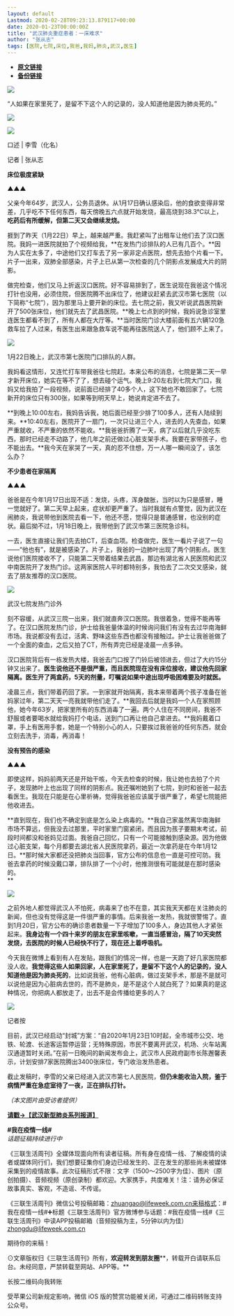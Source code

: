 ```yaml
---
layout: default
Lastmod: 2020-02-28T09:23:13.879117+00:00
date: 2020-01-23T00:00:00Z
title: "武汉肺炎重症患者：一床难求"
author: "张从志"
tags: [医院,七院,床位,我爸,我妈,肺炎,武汉,医生]
---
```


* [**原文链接**](http://mp.weixin.qq.com/s?__biz=MTc5MTU3NTYyMQ==&mid=2650709439&idx=1&sn=a3d126f52128e2fcfeee337e32d01034&chksm=5afc8c956d8b058381afab4727df60aaf7b7bee5a1da095abf764bd7e11b3a4c685a30f248a9#rd)
* [**备份链接**](https://archive.ph/DD4X3)


![](/images/post/3dd3d50e424d441771386a26559701ae.jpg)

“人如果在家里死了，是留不下这个人的记录的，没人知道他是因为肺炎死的。”

![](/images/post/dc997caa3e677f59c202b9c9057be3e8.jpg)

![](/images/post/ecca2973a4b1695003d53acbe9b876c9.jpg)

口述 | 李雪（化名）

记者 | 张从志  

**床位极度紧缺**

  

  

▲▲▲

父亲今年64岁，武汉人，公务员退休。从1月17日确认感染后，他的食欲变得非常差，几乎吃不下任何东西，每天傍晚五六点就开始发烧，最高烧到38.3℃以上，**吃药后有所缓解，但第二天又会继续发烧。**

捱到了昨天（1月22日）早上，越来越严重。我赶紧叫了出租车让他们去了汉口医院。我妈一进医院就拍了个视频给我，**在发热门诊排队的人已有几百个。**因为人实在太多了，中途他们又打车去了另一家非定点医院，想先去拍个片看一下。片子一出来，双肺全部感染，片子上已从第一次检查的几个阴影点发展成大片的阴影。

做完检查，他们又马上折返汉口医院。好不容易排到了，医生说现在我爸这个情况打针也没用，必须住院，但医院腾不出床位了，他建议赶紧去武汉市第七医院（以下简称“七院”），因为那里马上要开新的床位。去七院之前，我又听说武昌医院新开了500张床位，他们就先去了武昌医院。**晚上七点到的时候，我妈说急诊室里连医生都看不到了，所有人都在大厅等。**当时医院门诊大楼前面有五六辆120急救车拉了人过来，有医生出来跟急救车说不能再往医院送人了，他们顾不上来了。  

![](/images/post/da5c878ed459fc8a6dccc5cfe3efe95e.jpg)

1月22日晚上，武汉市第七医院门口排队的人群。  

我妈看这情形，又连忙打车带我爸往七院赶。本来公布的消息，七院是第二天一早才新开床位，她实在等不了了，想去碰个运气。晚上9:20左右到七院大门口，我妈又给我拍了一段视频，说前面已经排了40多个人，这下她也不敢回家了。七院新开的床位只有300张，如果等到明天早上，她说肯定进不去了。

**到晚上10:00左右，我妈告诉我，她后面已经至少排了100多人，还有人陆续到来。**10:40左右，医院开了一扇门，一次只让进三个人，进去的人先查血，如果严重就收，不严重的依然不能收。**我爸爸折腾了一天，病了以后就几乎没吃东西，那时已经走不动路了，他几年之前还做过心脏支架手术。我要在家带孩子，也不能出去。**我今天在家哭了一天，真的忍不住想，万一人哪一瞬间没了，该怎么办？

**不少患者在家隔离**

  

  

▲▲▲

爸爸是在今年1月17日出现不适：发烧，头疼，浑身酸胀，当时以为只是感冒，睡一觉就好了。第二天早上起来，症状却更严重了。当时我就有点警觉，因为武汉在闹肺炎，我说带他到医院去看一下，他还不愿，觉得只是普通感冒，也没别的症状。最后拗不过，1月18日晚上，我带他到了武汉市第三医院急诊科。

一去，医生直接让我们先去拍CT，后查血项。检查做完，医生一看片子说了一句——“他也有”，就是被感染了。片子上，我爸的一边肺叶出现了两个阴影点。医生说他们医院接收不了，只能第二天带着结果去武昌，那边有湖北省人民医院和武汉中南医院开了发热门诊。这两家医院人平时都特别多，我怕去了二次交叉感染，就去了朋友推荐的汉口医院。  

![](/images/post/8be1e9e80edefbadff3a42f4370321f7.jpg)

武汉七院发热门诊外  

刻不容缓，从武汉三院一出来，我们就直奔汉口医院。我很着急，觉得不能再等了。在汉口医院发热门诊，护士给我爸量体温的时候询问我们有没有去过华南海鲜市场。我说都没有去过，活禽、野味这些东西也都没有接触过。护士让我爸爸做了一个全面的查血，之后又拍了CT，所有弄完已经是凌晨一点多钟。

汉口医院背后有一栋发热大楼，我爸去门口按了门铃后被领进去，但过了大约15分钟又出来了。**医生说他还不是很严重，而且医院现在没有床位接收，建议他先回家隔离。医生开了两盒药，5天的剂量，叮嘱说如果中途出现呼吸困难要及时就医。**

凌晨三点，我们带着药回了家。一到家就开始隔离，我本来带着两个孩子准备在爸妈家过年，第二天天一亮我就带他们走了。**我回去后就是我妈一个人在家照顾他，她今年63岁，把家里所有的东西消毒了一遍。两个人住在不同房间，我爸不舒服或者要喝水就给我妈打个电话，送到门口再让他自己拿进去。**我妈戴着口罩，手上有医用手套，她是一个特别小心的人，只要挨过我爸爸的任何东西，就会立刻去洗手，消毒，再消毒！

**没有预告的感染**

  

  

▲▲▲

即使这样，妈妈前两天还是开始干咳，今天去检查的时候，我让她也去拍了个片子，发现肺叶上也出现了同样的阴影点。我还嘱咐她到了七院，到时和爸爸一起去看医生。我现在只能是在心里祈祷，觉得我爸爸应该属于很严重了，希望七院能把他收进去。

**直到现在，我们也不确定到底是怎么染上病毒的。**我自己家虽然离华南海鲜市场不算远，但我没去过那里，平时家里门窗紧闭，而且因为孩子要期末考试，前段时间都没和爸妈见过面。我爸自己回忆，只有一个可能接触到感染源。因为他做过心脏支架，每个月都要去湖北省人民医院拿药，最近一次拿药是在今年1月12日。**那时候大家都还没把肺炎当回事，官方公布的信息也一直是可控可防。我爸去拿药的时候没戴口罩，排队排了一个小时，他推测很有可能就是在那时感染的。  
**

![](/images/post/39eb7e8a74d67116a03d839b3814744a.jpg)

之前外地人都觉得武汉人不怕死，病毒来了也不在意，其实我天天都在关注肺炎的新闻，但也没有觉得这是一件很严重的事情。后来我爸一发热，我就很警惕了。直到1月20日，官方公布的确诊患者数量一下子增加了100多人，身边其他人才紧张起来。**我身边有一个四十来岁的朋友在家里咳嗽，一直当感冒治，隔了10天突然发烧，去医院的时候人已经快不行了，现在还上着呼吸机。**

今天我在微博上看到有人在发贴，跟我们的情况一样，也是一天跑了好几家医院都没人收。**我觉得这些人如果回家，人在家里死了，是留不下这个人的记录的，没人知道他是因为肺炎死的**，比如说我爸，他有心脏病，做过支架手术，那是不是就可以说他是因为心脏病去世的，而不是肺炎，是不是这个人就白死了？如果真的是这种情况，你把病人都放走了，出去不是会传播给更多的人？

![](/images/post/ecca2973a4b1695003d53acbe9b876c9.jpg)

记者按  

目前，武汉已经启动“封城”方案：“自2020年1月23日10时起，全市城市公交、地铁、轮渡、长途客运暂停运营；无特殊原因，市民不要离开武汉，机场、火车站离汉通道暂时关闭。”在前一日晚间的新闻发布会上，武汉市人民政府副市长陈邂馨表示，计划安排7家医院腾出3400张床位，专门收治发热患者。

截止发稿时，李雪的父亲已经进入武汉市第七人民医院，**但仍未能收治入院，鉴于病情严重在急症室待了一夜，正在排队打针。**

_（本文图片由受访者提供）_

  

  

  

  

[**请戳→【武汉新型肺炎系列报道】**](https://mp.weixin.qq.com/mp/homepage?__biz=MTc5MTU3NTYyMQ==&hid=20&sn=b8f68a8338b85e7ca8605f774ef8a762)  

  

  

  

  

  

  

**#我在疫情一线#**  
_话题征稿持续进行中_  

《三联生活周刊》全媒体现面向所有读者征稿。所有身在疫情一线、了解疫情的读者或媒体同行们，我们想要征集你们身边已经发生的、正在发生的那些尚未被媒体采集到的疫情故事。此次征稿形式不限：文字（1500～2500字为佳）、图片（原创拍摄）、音频视频（原创录制）都欢迎。大家携手，共度难关！注：请务必保证故事真实、客观，不造谣、不传谣。 

《三联生活周刊》微信公号投稿邮箱：zhuangao@lifeweek.com.cn来稿格式：#我在疫情一线#➕标题《三联生活周刊》官方微博参与话题：#我在疫情一线#《三联生活周刊》中读APP投稿邮箱（音频投稿为主，5分钟以内为佳）zhongdu@lifeweek.com.cn

期待你的来稿！

  

⊙文章版权归《三联生活周刊》所有，**欢迎转发到朋友圈****，转载开白请联系后台。未经同意，严禁转载至网站、APP等。**  

长按二维码向我转账

受苹果公司新规定影响，微信 iOS 版的赞赏功能被关闭，可通过二维码转账支持公众号。

